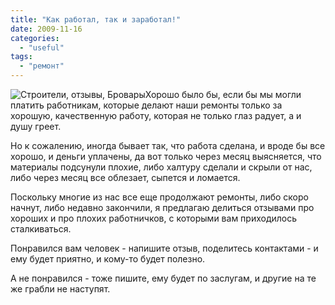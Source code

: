 ```yaml
---
title: "Как работал, так и заработал!"
date: 2009-11-16
categories: 
  - "useful"
tags: 
  - "ремонт"
---
```


![Строители, отзывы, Бровары](http://shevchenko4a.brovary.org/wp-content/uploads/2009/11/workers.jpg "Строители, отзывы, Бровары")Хорошо было бы, если бы мы могли платить работникам, которые делают наши ремонты только за хорошую, качественную работу, которая не только глаз радует, а и душу греет.

Но к сожалению, иногда бывает так, что работа сделана, и вроде бы все хорошо, и деньги уплачены, да вот только через месяц выясняется, что материалы подсунули плохие, либо халтуру сделали и скрыли от нас, либо через месяц все облезает, сыпется и ломается.

Поскольку многие из нас все еще продолжают ремонты, либо скоро начнут, либо недавно закончили, я предлагаю делиться отзывами про хороших и про плохих работничков, с которыми вам приходилось сталкиваться.

Понравился вам человек - напишите отзыв, поделитесь контактами - и ему будет приятно, и кому-то будет полезно.

А не понравился - тоже пишите, ему будет по заслугам, и другие на те же грабли не наступят.

<!--more Добавить отзыв »-->
